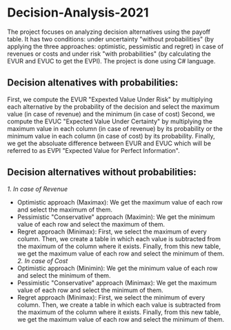 # Decision-Analysis-2021
The project focuses on analyzing decision alternatives using the payoff table. It has two conditions: under uncertainty "without probabilities" (by applying the three approaches: optimistic, pessimistic and regret) in case of revenues or costs and under risk "with probabilities" (by calculating the EVUR and EVUC to get the EVPI). The project is done using C# language. 
## Decision altenatives with probabilities:
First, we compute the EVUR "Expexted Value Under Risk" by multiplying each alternative by the probability of the decision and select the maximum value (in case of revenue) and the minimum (in case of cost)
Second, we compute the EVUC "Expected Value Under Certainty" by multiplying the maximum value in each column (in case of revenue) by its probability or the minimum value in each column (in case of cost) by its probability.
Finally, we get the absoluate difference between EVUR and EVUC which will be referred to as EVPI "Expected Value for Perfect Information".
## Decision alternatives without probabilities:
*1. In case of Revenue*
- Optimistic approach (Maximax): We get the maximum value of each row and select the maximum of them.
- Pessimistic "Conservative" approach (Maximin): We get the minimum value of each row and select the maximum of them.
- Regret approach (Minimax): First, we select the maximum of every column. Then, we create a table in which each value is subtracted from the maximum of the column where it exists. Finally, from this new table, we get the maximum value of each row and select the minimum of them.
*2. In case of Cost*
- Optimistic approach (Minimin): We get the minimum value of each row and select the minimum of them.
- Pessimistic "Conservative" approach (Minimax): We get the maximum value of each row and select the minimum of them.
- Regret approach (Minimax): First, we select the minimum of every column. Then, we create a table in which each value is subtracted from the maximum of the column where it exists. Finally, from this new table, we get the maximum value of each row and select the minimum of them.
